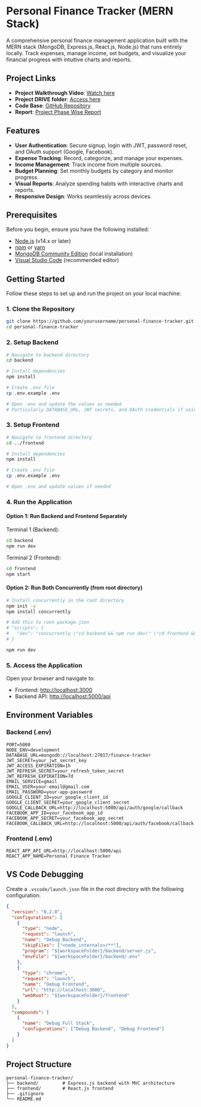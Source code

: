 # Personal Finance Tracker (MERN Stack)

A comprehensive personal finance management application built with the MERN stack (MongoDB, Express.js, React.js, Node.js) that runs entirely locally. Track expenses, manage income, set budgets, and visualize your financial progress with intuitive charts and reports.

## Project Links

- **Project Walkthrough Video**: [Watch here](https://drive.google.com/file/d/1Q_pht41lsXsZc63zpi4-4U522w9isAab/view?usp=sharing)
- **Project DRIVE folder**: [Access here](https://drive.google.com/drive/folders/1X_DNZAvoWCvj6qpT__fkKYSzUobLmpXN?usp=sharing)
- **Code Base**: [GitHub Repository](https://github.com/oldregime/MERN_Tracker)
- **Report**: [Project Phase Wise Report](https://github.com/oldregime/MERN_Tracker/tree/main/Expense%20Tracker/reports%20and%20phase%20files)


## Features

- **User Authentication**: Secure signup, login with JWT, password reset, and OAuth support (Google, Facebook).
- **Expense Tracking**: Record, categorize, and manage your expenses.
- **Income Management**: Track income from multiple sources.
- **Budget Planning**: Set monthly budgets by category and monitor progress.
- **Visual Reports**: Analyze spending habits with interactive charts and reports.
- **Responsive Design**: Works seamlessly across devices.

## Prerequisites

Before you begin, ensure you have the following installed:

- [Node.js](https://nodejs.org/) (v14.x or later)
- [npm](https://www.npmjs.com/) or [yarn](https://yarnpkg.com/)
- [MongoDB Community Edition](https://www.mongodb.com/try/download/community) (local installation)
- [Visual Studio Code](https://code.visualstudio.com/) (recommended editor)

## Getting Started

Follow these steps to set up and run the project on your local machine:

### 1. Clone the Repository

```bash
git clone https://github.com/yourusername/personal-finance-tracker.git
cd personal-finance-tracker
```

### 2. Setup Backend

```bash
# Navigate to backend directory
cd backend

# Install dependencies
npm install

# Create .env file
cp .env.example .env

# Open .env and update the values as needed
# Particularly DATABASE_URL, JWT secrets, and OAuth credentials if using them
```

### 3. Setup Frontend

```bash
# Navigate to frontend directory
cd ../frontend

# Install dependencies
npm install

# Create .env file
cp .env.example .env

# Open .env and update values if needed
```

### 4. Run the Application

#### Option 1: Run Backend and Frontend Separately

Terminal 1 (Backend):
```bash
cd backend
npm run dev
```

Terminal 2 (Frontend):
```bash
cd frontend
npm start
```

#### Option 2: Run Both Concurrently (from root directory)

```bash
# Install concurrently in the root directory
npm init -y
npm install concurrently

# Add this to root package.json
# "scripts": {
#   "dev": "concurrently \"cd backend && npm run dev\" \"cd frontend && npm start\""
# }

npm run dev
```

### 5. Access the Application

Open your browser and navigate to:
- Frontend: [http://localhost:3000](http://localhost:3000)
- Backend API: [http://localhost:5000/api](http://localhost:5000/api)

## Environment Variables

### Backend (.env)

```
PORT=5000
NODE_ENV=development
DATABASE_URL=mongodb://localhost:27017/finance-tracker
JWT_SECRET=your_jwt_secret_key
JWT_ACCESS_EXPIRATION=1h
JWT_REFRESH_SECRET=your_refresh_token_secret
JWT_REFRESH_EXPIRATION=7d
EMAIL_SERVICE=gmail
EMAIL_USER=your-email@gmail.com
EMAIL_PASSWORD=your-app-password
GOOGLE_CLIENT_ID=your_google_client_id
GOOGLE_CLIENT_SECRET=your_google_client_secret
GOOGLE_CALLBACK_URL=http://localhost:5000/api/auth/google/callback
FACEBOOK_APP_ID=your_facebook_app_id
FACEBOOK_APP_SECRET=your_facebook_app_secret
FACEBOOK_CALLBACK_URL=http://localhost:5000/api/auth/facebook/callback
```

### Frontend (.env)

```
REACT_APP_API_URL=http://localhost:5000/api
REACT_APP_NAME=Personal Finance Tracker
```

## VS Code Debugging

Create a `.vscode/launch.json` file in the root directory with the following configuration:

```json
{
  "version": "0.2.0",
  "configurations": [
    {
      "type": "node",
      "request": "launch",
      "name": "Debug Backend",
      "skipFiles": ["<node_internals>/**"],
      "program": "${workspaceFolder}/backend/server.js",
      "envFile": "${workspaceFolder}/backend/.env"
    },
    {
      "type": "chrome",
      "request": "launch",
      "name": "Debug Frontend",
      "url": "http://localhost:3000",
      "webRoot": "${workspaceFolder}/frontend"
    }
  ],
  "compounds": [
    {
      "name": "Debug Full Stack",
      "configurations": ["Debug Backend", "Debug Frontend"]
    }
  ]
}
```

## Project Structure

```
personal-finance-tracker/
├── backend/         # Express.js backend with MVC architecture
├── frontend/        # React.js frontend
├── .gitignore
└── README.md
